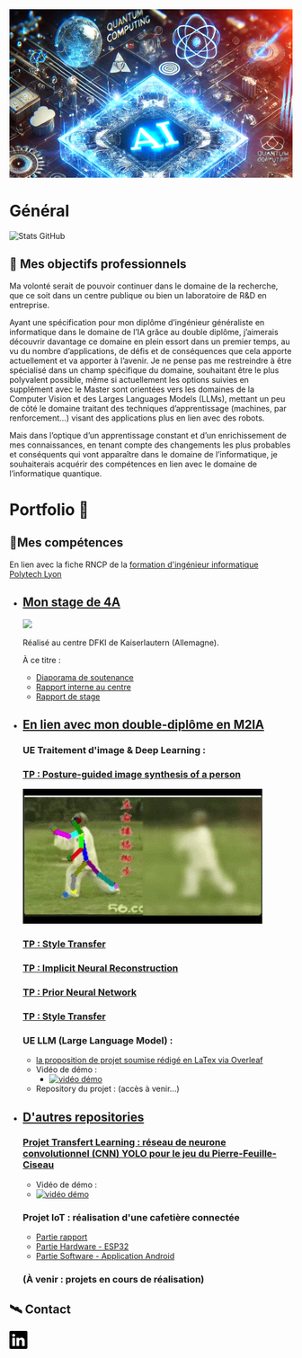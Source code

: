 
<img src="my-pages-img/githubpages_banner.PNG" alt="banner" width="2000" height="300">

# Général

![Stats GitHub](https://github-readme-stats.vercel.app/api?username=ThomasBlumet&show_icons=true&theme=radical)

## 🚀 Mes objectifs professionnels

Ma volonté serait de pouvoir continuer dans le domaine de la recherche, que ce soit dans un centre publique ou bien un laboratoire de R&D en entreprise.

Ayant une spécification pour mon diplôme d’ingénieur généraliste en informatique dans le domaine de l’IA grâce au double diplôme, j’aimerais découvrir davantage ce domaine en plein essort dans un premier temps, au vu du nombre d’applications, de défis et de conséquences que cela apporte actuellement et va apporter à l’avenir. Je ne pense pas me restreindre à être spécialisé dans un champ spécifique du domaine, souhaitant être le plus polyvalent possible, même si actuellement les options suivies en supplément avec le Master sont orientées vers les domaines de la Computer Vision et des Larges Languages Models (LLMs), mettant un peu de côté le domaine traitant des techniques d’apprentissage (machines, par renforcement…) visant des applications plus en lien avec des robots.

Mais dans l’optique d’un apprentissage constant et d’un enrichissement de mes connaissances, en tenant compte des changements les plus probables et conséquents qui vont apparaître dans le domaine de l’informatique, je souhaiterais acquérir des compétences en lien avec le domaine de l’informatique quantique.

# Portfolio 📁
## 📎Mes compétences
En lien avec la fiche RNCP de la [formation d'ingénieur informatique Polytech Lyon](https://www.francecompetences.fr/recherche/rncp/36354/)

 - ## <ins> Mon stage de 4A </ins>
   <img src="https://www-live.dfki.de/fileadmin/user_upload/DFKI/Medien/Logos/Logos_DFKI/DFKI_Logo_d_schrift_FB_315x600.jpg" width=200/>
   
   Réalisé au centre DFKI de Kaiserlautern (Allemagne).
   
   À ce titre :
     - [Diaporama de soutenance](https://fr.overleaf.com/read/dhzshcrrqjvv#4367e8)
     - [Rapport interne au centre](https://fr.overleaf.com/read/tccvqrrxbkgj#fb8671)
     - [Rapport de stage](https://fr.overleaf.com/read/hjppxsqmhmxx#c49326)
    
 - ## <ins> En lien avec mon double-diplôme en M2IA </ins>
   ### UE Traitement d'image & Deep Learning :
    ### [TP : Posture-guided image synthesis of a person](https://github.com/ThomasBlumet/M2IA_TPAM_Skeleton)
    ![](my-pages-img/GIF/GIF_TP_AM.gif)
    
    ### [TP : Style Transfer](https://github.com/ThomasBlumet/M2IA_TPAM_StyleTransfer)

    ### [TP : Implicit Neural Reconstruction]()
    ### [TP : Prior Neural Network]()
    ### [TP : Style Transfer]()
     
    ### UE LLM (Large Language Model) :
     - [la proposition de projet soumise rédigé en LaTex via Overleaf](https://fr.overleaf.com/read/nqwkrvhpttbq#0cb8d1)
     - Vidéo de démo :
       - [![vidéo démo](https://img.youtube.com/vi/T2vVyhk1OBo/0.jpg)](https://www.youtube.com/embed/T2vVyhk1OBo?si=U9Uq85fpUCYrrGdC)
     - Repository du projet : (accès à venir...)

- ## <ins> D'autres repositories </ins>
  ### [Projet Transfert Learning : réseau de neurone convolutionnel (CNN) YOLO pour le jeu du Pierre-Feuille-Ciseau](https://github.com/florianBurdairon/PolytechTP5AHandGestureGames/tree/main)
  - Vidéo de démo :
   - [![vidéo démo](https://img.youtube.com/vi/ReloVy038hk/0.jpg)](https://www.youtube.com/embed/ReloVy038hk?si=sfJW1PBMoYLW4kXn)
  ### Projet IoT : réalisation d'une cafetière connectée
    - [Partie rapport](https://github.com/florianBurdairon/polytech-iot-coffeemachine-report)
    - [Partie Hardware - ESP32](https://github.com/florianBurdairon/polytech-iot-coffeemachine-esp)
    - [Partie Software - Application Android](https://github.com/florianBurdairon/polytech-iot-coffeemachine-android)
      
  ### (À venir : projets en cours de réalisation)

## 🛰️ Contact
 **[![linkedin_icon](my-pages-img/linkedin.svg)](https://www.linkedin.com/in/thomas-blumet/)**
